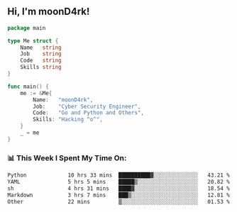 <h2> Hi, I'm moonD4rk!</h2>

```go
package main

type Me struct {
	Name   string
	Job    string
	Code   string
	Skills string
}

func main() {
	me := &Me{
		Name:   "moonD4rk",
		Job:    "Cyber Security Engineer",
		Code:   "Go and Python and Others",
		Skills: "Hacking ^o^",
	}
	_ = me
}
```

<h3>📊 This Week I Spent My Time On:</h3>
<!-- <img align='right' src="https://github-readme-stats.vercel.app/api?username=moond4rk&show_icons=true&theme=radical", width="300" height="150"> -->

<!--START_SECTION:waka-->

```txt
Python             10 hrs 33 mins  ██████████▓░░░░░░░░░░░░░░   43.21 %
YAML               5 hrs 5 mins    █████▒░░░░░░░░░░░░░░░░░░░   20.82 %
sh                 4 hrs 31 mins   ████▓░░░░░░░░░░░░░░░░░░░░   18.54 %
Markdown           3 hrs 7 mins    ███▒░░░░░░░░░░░░░░░░░░░░░   12.81 %
Other              22 mins         ▒░░░░░░░░░░░░░░░░░░░░░░░░   01.53 %
```

<!--END_SECTION:waka-->

